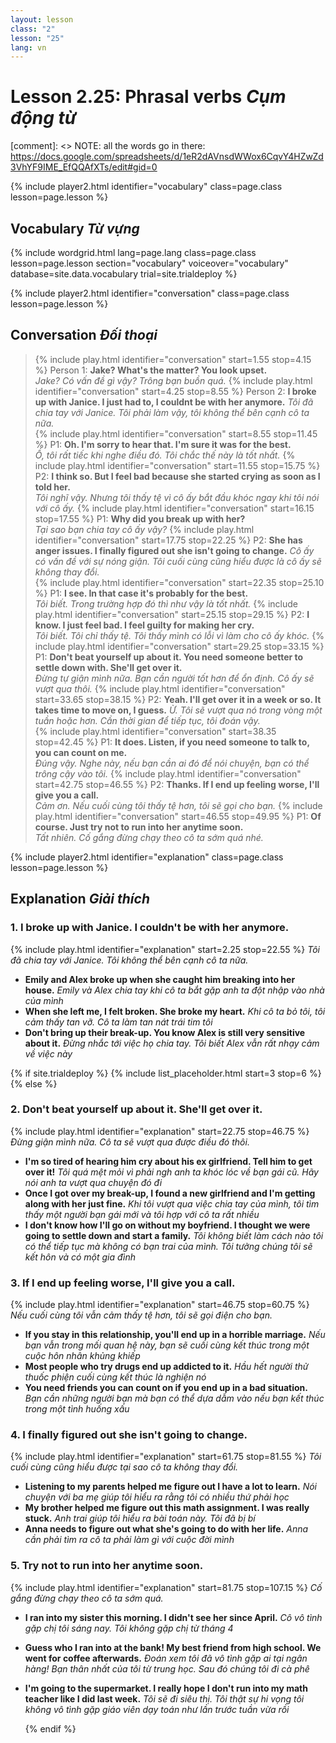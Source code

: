 ```yaml
---
layout: lesson
class: "2"
lesson: "25"
lang: vn
---
```



# Lesson 2.25: Phrasal verbs  *Cụm động từ*

[comment]: <> NOTE: all the words go in there: https://docs.google.com/spreadsheets/d/1eR2dAVnsdWWox6CqvY4HZwZd3VhYF9IME_EfQQAfXTs/edit#gid=0

{% include player2.html identifier="vocabulary" class=page.class lesson=page.lesson %}
## Vocabulary *Từ vựng*

{% include wordgrid.html lang=page.lang
		class=page.class 
		lesson=page.lesson 
		section="vocabulary"
		voiceover="vocabulary"
		database=site.data.vocabulary 
		trial=site.trialdeploy %}


{% include player2.html identifier="conversation" class=page.class lesson=page.lesson %}

## Conversation *Đối thoại*

> {% include play.html identifier="conversation" start=1.55 stop=4.15 %} Person 1: **Jake? What's the matter? You look upset.**    
*Jake? Có vấn đề gì vậy? Trông bạn buồn quá.*
> {% include play.html identifier="conversation" start=4.25 stop=8.55 %} Person 2: **I broke up with Janice. I just had to, I couldnt be with her anymore.** 
*Tôi đã chia tay với Janice. Tôi phải làm vậy, tôi không thể bên cạnh cô ta nữa.*     
> {% include play.html identifier="conversation" start=8.55 stop=11.45 %} P1: **Oh. I'm sorry to hear that. I'm sure it was for the best.**     
*Ồ, tôi rất tiếc khi nghe điều đó. Tôi chắc thế này là tốt nhất.*
> {% include play.html identifier="conversation" start=11.55 stop=15.75 %} P2: **I think so. But I feel bad because she started crying as soon as I told her.**  
*Tôi nghĩ vậy. Nhưng tôi thấy tệ vì cô ấy bắt đầu khóc ngay khi tôi nói với cô ấy.* 
> {% include play.html identifier="conversation" start=16.15 stop=17.55 %} P1: **Why did you break up with her?**   
*Tại sao bạn chia tay cô ấy vậy?*
> {% include play.html identifier="conversation" start=17.75 stop=22.25 %} P2: **She has anger issues. I finally figured out she isn't going to change.** 
*Cô ấy có vấn đề với sự nóng giận. Tôi cuối cùng cũng hiểu được là cô ấy sẽ không thay đổi.*   
> {% include play.html identifier="conversation" start=22.35 stop=25.10 %} P1: **I see. In that case it's probably for the best.**   
*Tôi biết. Trong trường hợp đó thì như vậy là tốt nhất.*
> {% include play.html identifier="conversation" start=25.15 stop=29.15 %} P2: **I know. I just feel bad. I feel guilty for making her cry.**  
*Tôi biết. Tôi chỉ thấy tệ. Tôi thấy mình có lỗi vì làm cho cô ấy khóc.* 
> {% include play.html identifier="conversation" start=29.25 stop=33.15 %} P1: **Don't beat yourself up about it. You need someone better to settle down with. She'll get over it.**   
*Đừng tự giận mình nữa. Bạn cần người tốt hơn để ổn định. Cô ấy sẽ vượt qua thôi.*
> {% include play.html identifier="conversation" start=33.65 stop=38.15 %} P2: **Yeah. I'll get over it in a week or so. It takes time to move on, I guess.** 
*Ừ. Tôi sẽ vượt qua nó trong vòng một tuần hoặc hơn. Cần thời gian để tiếp tục, tôi đoán vậy.*  
> {% include play.html identifier="conversation" start=38.35 stop=42.45 %} P1: **It does. Listen, if you need someone to talk to, you can count on me.**   
*Đúng vậy. Nghe này, nếu bạn cần ai đó để nói chuyện, bạn có thể trông cậy vào tôi.*
> {% include play.html identifier="conversation" start=42.75 stop=46.55 %} P2: **Thanks. If I end up feeling worse, I'll give you a call.**  
*Cảm ơn. Nếu cuối cùng tôi thấy tệ hơn, tôi sẽ gọi cho bạn.*
> {% include play.html identifier="conversation" start=46.55 stop=49.95 %} P1: **Of course. Just try not to run into her anytime soon.**   
*Tất nhiên. Cố gắng đừng chạy theo cô ta sớm quá nhé.*

{% include player2.html identifier="explanation" class=page.class lesson=page.lesson %}
 

## Explanation *Giải thích*
### 1.  I broke up with Janice. I couldn't be with her anymore.
{% include play.html identifier="explanation" start=2.25 stop=22.55 %}
*Tôi đã chia tay với Janice. Tôi không thể bên cạnh cô ta nữa.*
- **Emily and Alex broke up when she caught him breaking into her house.** *Emily và Alex chia tay khi cô ta bắt gặp anh ta đột nhập vào nhà của mình*
- **When she left me, I felt broken. She broke my heart.** *Khi cô ta bỏ tôi, tôi cảm thấy tan vỡ. Cô ta làm tan nát trái tim tôi*
- **Don't bring up their break-up. You know Alex is still very sensitive about it.** *Đừng nhắc tới việc họ chia tay. Tôi biết Alex vẫn rất nhạy cảm về việc này*


{% if site.trialdeploy %}
  {% include list_placeholder.html start=3 stop=6 %}
  {% else %}


### 2. Don't beat yourself up about it. She'll get over it. 
{% include play.html identifier="explanation" start=22.75 stop=46.75 %}
*Đừng giận mình nữa. Cô ta sẽ vượt qua được điều đó thôi.*
- **I'm so tired of hearing him cry about his ex girlfriend. Tell him to get over it!** *Tôi quá mệt mỏi vì phải ngh anh ta khóc lóc về bạn gái cũ. Hãy nói anh ta vượt qua chuyện đó đi*
- **Once I got over my break-up, I found a new girlfriend and I'm getting along with her just fine.** *Khi tôi vượt qua việc chia tay của mình, tôi tìm thấy một người bạn gái mới và tôi hợp với cô ta rất nhiều*
- **I don't know how I'll go on without my boyfriend. I thought we were going to settle down and start a family.** *Tôi không biết làm cách nào tôi có thể tiếp tục mà không có bạn trai của mình. Tôi tưởng chúng tôi sẽ kết hôn và có một gia đình*

### 3. If I end up feeling worse, I'll give you a call.
{% include play.html identifier="explanation" start=46.75 stop=60.75 %}
*Nếu cuối cùng tôi vẫn cảm thấy tệ hơn, tôi sẽ gọi điện cho bạn.*
- **If you stay in this relationship, you'll end up in a horrible marriage.** *Nếu bạn vẫn trong mối quan hệ này, bạn sẽ cuối cùng kết thúc trong một cuộc hôn nhân khủng khiếp*
- **Most people who try drugs end up addicted to it.** *Hầu hết người thử thuốc phiện cuối cùng kết thúc là nghiện nó*
- **You need friends you can count on if you end up in a bad situation.** *Bạn cần những người bạn mà bạn có thể dựa dẫm vào nếu bạn kết thúc trong một tình huống xấu*

### 4. I finally figured out she isn't going to change.
{% include play.html identifier="explanation" start=61.75 stop=81.55 %}
*Tôi cuối cùng cũng hiểu được tại sao cô ta không thay đổi.*
- **Listening to my parents helped me figure out I have a lot to learn.** *Nói chuyện với ba mẹ giúp tôi hiểu ra rằng tôi có nhiều thứ phải học*
- **My brother helped me figure out this math assignment. I was really stuck.** *Anh trai giúp tôi hiểu ra bài toán này. Tôi đã bị bí* 
- **Anna needs to figure out what she's going to do with her life.** *Anna cần phải tìm ra cô ta phải làm gì với cuộc đời mình*

### 5. Try not to run into her anytime soon.
{% include play.html identifier="explanation" start=81.75 stop=107.15 %}
*Cố gắng đừng chạy theo cô ta sớm quá.*
- **I ran into my sister this morning. I didn't see her since April.** *Cô vô tình gặp chị tôi sáng nay. Tôi không gặp chị từ tháng 4*
- **Guess who I ran into at the bank! My best friend from high school. We went for coffee afterwards.** *Đoán xem tôi đã vô tình gặp ai tại ngân hàng! Bạn thân nhất của tôi từ trung học. Sau đó chúng tôi đi cà phê*
- **I'm going to the supermarket. I really hope I don't run into my math teacher like I did last week.**  *Tôi sẽ đi siêu thị. Tôi thật sự hi vọng tôi không vô tình gặp giáo viên dạy toán như lần trước tuần vừa rồi*

  {% endif %}
